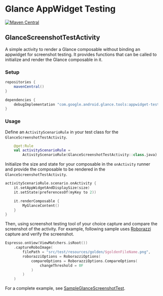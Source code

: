 # Glance AppWidget Testing

[![Maven Central](https://img.shields.io/maven-central/v/com.google.android.glance.tools/appwidget-testing)](https://search.maven.org/search?q=g:com.google.android.glance.tools)

## GlanceScreenshotTestActivity

A simple activity to render a Glance composable without binding an appwidget for screenshot testing.
It provides functions that can be called to initialize and render the Glance composable in it.

### Setup

```groovy
repositories {
    mavenCentral()
}

dependencies {
    debugImplementation "com.google.android.glance.tools:appwidget-testing:<version>"
}
```

### Usage

Define an `ActivityScenarioRule` in your test class for the `GlanceScreenshotTestActivity`.

```kotlin
    @get:Rule
    val activityScenarioRule =
        ActivityScenarioRule(GlanceScreenshotTestActivity::class.java)
```

Initialize the size and state for your composable in the `onActivity` runner and provide the
composable to be rendered in the `GlanceScreenshotTestActivity`.

```kotlin
activityScenarioRule.scenario.onActivity {
    it.setAppWidgetAndDisplaySize(size)
    it.setState(preferencesOf(myKey to 2))

    it.renderComposable {
        MyGlanceContent()
    }
}
```

Then, using screenshot testing tool of your choice capture and compare the screenshot of the
activity. For example, following sample uses [Roborazzi](https://github.com/takahirom/roborazzi)
capture and verify the screenshot.

```kotlin
Espresso.onView(ViewMatchers.isRoot())
    .captureRoboImage(
        filePath = "src/test/resources/golden/$goldenFileName.png",
        roborazziOptions = RoborazziOptions(
            compareOptions = RoborazziOptions.CompareOptions(
                changeThreshold = 0F
            )
        )
    )
```

For a complete example, see
[SampleGlanceScreenshotTest](https://github.com/google/glance-experimental-tools/tree/main/sample/src/test/java/com/google/android/glance/tools/testing/SampleGlanceScreenshotTest.kt).
